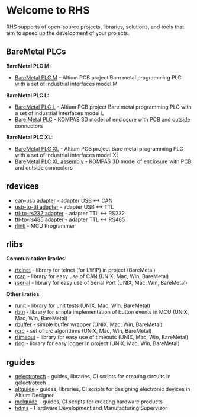 # Welcome to RHS
RHS supports of open-source projects, libraries, solutions, and tools that aim to speed up the development of your projects.

## BareMetal PLCs
__BareMetal PLC M:__
- [BareMetal PLC M](https://github.com/RoboticsHardwareSolutions/BareMetal-PLC-M) - Altium PCB project Bare metal programming PLC with a set of industrial interfaces model M

__BareMetal PLC L:__
- [BareMetal PLC L](https://github.com/RoboticsHardwareSolutions/BareMetal-PLC-L) - Altium PCB project Bare metal programming PLC with a set of industrial interfaces model L
- [Bare Metal PLC](https://github.com/RoboticsHardwareSolutions/BareMetal-PLC-L-assembly) - KOMPAS 3D model of enclosure with PCB and outside connectors

__BareMetal PLC XL:__
- [BareMetal PLC XL](https://github.com/RoboticsHardwareSolutions/BareMetal-PLC-XL) - Altium PCB project  Bare metal programming PLC with a set of industrial interfaces model XL
- [BareMetal PLC XL assembly](https://github.com/RoboticsHardwareSolutions/BareMetal-PLC-XL-assembly) - KOMPAS 3D model of enclosure with PCB and outside connectors

## rdevices
- [can-usb adapter](https://github.com/RoboticsHardwareSolutions/rcan-usb-hardware) - adapter USB <-> CAN
- [usb-to-ttl adapter](https://github.com/RoboticsHardwareSolutions/rusb2ttl-hardware) - adapter USB <-> TTL
- [ttl-to-rs232 adapter](https://github.com/RoboticsHardwareSolutions/rttl2rs232-hardware) - adapter TTL <-> RS232
- [ttl-to-rs485 adapter](https://github.com/RoboticsHardwareSolutions/rttl2rs485-hardware) - adapter TTL <-> RS485
- [rlink](https://github.com/RoboticsHardwareSolutions/rlink) - MCU Programmer


## rlibs
__Communication liraries:__
- [rtelnet](https://github.com/RoboticsHardwareSolutions/rtelnet) - library for telnet (for LWIP) in project              (BareMetal)
- [rcan](https://github.com/RoboticsHardwareSolutions/rcan) - library for easy use of CAN                                 (UNIX, Mac, Win, BareMetal)
- [rserial](https://github.com/RoboticsHardwareSolutions/rserial) - library for easy use of Serial Port                   (UNIX, Mac, Win, BareMetal)

__Other liraries:__
- [runit](https://github.com/RoboticsHardwareSolutions/runit) - library for unit tests                                    (UNIX, Mac, Win, BareMetal)
- [rbtn](https://github.com/RoboticsHardwareSolutions/rbtn) - library for simple implementation of button events in MCU   (UNIX, Mac, Win, BareMetal)
- [rbuffer](https://github.com/RoboticsHardwareSolutions/rbuffer) - simple buffer wrapper                                 (UNIX, Mac, Win, BareMetal)
- [rcrc](https://github.com/RoboticsHardwareSolutions/rcrc/tree/main) - set of crc algorithms                             (UNIX, Mac, Win, BareMetal)
- [rtimeout](https://github.com/RoboticsHardwareSolutions/rtimeout) - library for easy use of timeouts                    (UNIX, Mac, Win, BareMetal)
- [rlog](https://github.com/RoboticsHardwareSolutions/rlog) - library for easy logger in project                          (UNIX, Mac, Win, BareMetal)



## rguides
- [qelectrotech](https://github.com/RoboticsHardwareSolutions/qguide) - guides, libraries, CI scripts for creating circuits in qelectrotech
- [altguide](https://github.com/RoboticsHardwareSolutions/altguide) - guides, libraries, CI scripts for designing electronic devices in Altium Designer
- [mclguide](https://github.com/RoboticsHardwareSolutions/mclguide) - guides, CI scripts for creating hardware products
- [hdms](https://github.com/RoboticsHardwareSolutions/hdms) - Hardware Development and Manufacturing Supervisor
